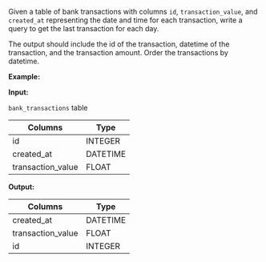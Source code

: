 ﻿
Given a table of bank transactions with columns  `id`,  `transaction_value`, and `created_at` representing the date and time for each transaction, write a query to get the last transaction for each day.

The output should include the id of the transaction, datetime of the transaction, and the transaction amount. Order the transactions by datetime.

**Example:**

**Input:**

`bank_transactions`  table


|      Columns      |   Type   |
|-------------------|----------|
| id                | INTEGER  |
| created_at        | DATETIME |
| transaction_value | FLOAT    |




**Output:**



|      Columns      |   Type   |
|-------------------|----------|
| created_at        | DATETIME |
| transaction_value | FLOAT    |
| id                | INTEGER  |



